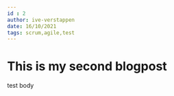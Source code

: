 ```yaml
---
id : 2
author: ive-verstappen
date: 16/10/2021
tags: scrum,agile,test
---
```


# This is my second blogpost
test body
